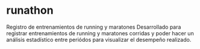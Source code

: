 # runathon
Registro de entrenamientos de running y maratones
Desarrollado para registrar entrenamientos de running y maratones corridas y poder hacer un análisis estadístico entre periódos para visualizar el desempeño realizado.
